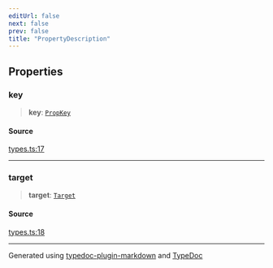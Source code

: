 ```yaml
---
editUrl: false
next: false
prev: false
title: "PropertyDescription"
---
```


## Properties

### key

> **key**: [`PropKey`](/api/type-aliases/propkey/)

#### Source

[types.ts:17](https://github.com/dmdin/chord/blob/3033a5a/src/types.ts#L17)

***

### target

> **target**: [`Target`](/api/interfaces/target/)

#### Source

[types.ts:18](https://github.com/dmdin/chord/blob/3033a5a/src/types.ts#L18)

***

Generated using [typedoc-plugin-markdown](https://www.npmjs.com/package/typedoc-plugin-markdown) and [TypeDoc](https://typedoc.org/)
